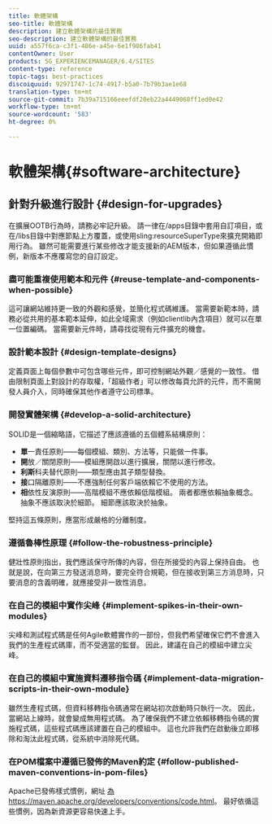 ```yaml
---
title: 軟體架構
seo-title: 軟體架構
description: 建立軟體架構的最佳實務
seo-description: 建立軟體架構的最佳實務
uuid: a557f6ca-c3f1-486e-a45e-6e1f986fab41
contentOwner: User
products: SG_EXPERIENCEMANAGER/6.4/SITES
content-type: reference
topic-tags: best-practices
discoiquuid: 92971747-1c74-4917-b5a0-7b79b3ae1e68
translation-type: tm+mt
source-git-commit: 7b39a715166eeefdf20eb22a4449068ff1ed0e42
workflow-type: tm+mt
source-wordcount: '583'
ht-degree: 0%

---
```



# 軟體架構{#software-architecture}

## 針對升級進行設計 {#design-for-upgrades}

在擴展OOTB行為時，請務必牢記升級。 請一律在/apps目錄中套用自訂項目，或在/libs目錄中對應節點上方覆蓋，或使用sling:resourceSuperType來擴充開箱即用行為。 雖然可能需要進行某些修改才能支援新的AEM版本，但如果遵循此慣例，新版本不應覆寫您的自訂設定。

### 盡可能重複使用範本和元件 {#reuse-template-and-components-when-possible}

這可讓網站維持更一致的外觀和感覺，並簡化程式碼維護。 當需要新範本時，請務必從共用的基本範本延伸，如此全域需求（例如clientlib內含項目）就可以在單一位置編碼。 當需要新元件時，請尋找從現有元件擴充的機會。

### 設計範本設計 {#design-template-designs}

定義頁面上每個參數中可包含哪些元件，即可控制網站外觀／感覺的一致性。 借由限制頁面上對設計的存取權，「超級作者」可以修改每頁允許的元件，而不需開發人員介入，同時確保其他作者遵守公司標準。

### 開發實體架構 {#develop-a-solid-architecture}

SOLID是一個縮略語，它描述了應該遵循的五個體系結構原則：

* **單**&#x200B;一責任原則——每個模組、類別、方法等，只能做一件事。
* **開**&#x200B;放／關閉原則——模組應開啟以進行擴展，關閉以進行修改。
* **利斯**&#x200B;科夫替代原則——類型應由其子類型替換。
* **接**&#x200B;口隔離原則——不應強制任何客戶端依賴它不使用的方法。
* **相**&#x200B;依性反演原則——高階模組不應依賴低階模組。 兩者都應依賴抽象概念。 抽象不應該取決於細節。 細節應該取決於抽象。

堅持這五條原則，應當形成嚴格的分離制度。

### 遵循魯棒性原理 {#follow-the-robustness-principle}

健壯性原則指出，我們應該保守所傳的內容，但在所接受的內容上保持自由。 也就是說，在向第三方發送消息時，要完全符合規範，但在接收到第三方消息時，只要消息的含義明確，就應接受非一致性消息。

### 在自己的模組中實作尖峰 {#implement-spikes-in-their-own-modules}

尖峰和測試程式碼是任何Agile軟體實作的一部份，但我們希望確保它們不會進入我們的生產程式碼庫，而不受適當的監督。 因此，建議在自己的模組中建立尖峰。

### 在自己的模組中實施資料遷移指令碼 {#implement-data-migration-scripts-in-their-own-module}

雖然生產程式碼，但資料移轉指令碼通常在網站初次啟動時只執行一次。 因此，當網站上線時，就會變成無用程式碼。 為了確保我們不建立依賴移轉指令碼的實施程式碼，這些程式碼應該建置在自己的模組中。 這也允許我們在啟動後立即移除和淘汰此程式碼，從系統中消除死代碼。

### 在POM檔案中遵循已發佈的Maven約定 {#follow-published-maven-conventions-in-pom-files}

Apache已發佈樣式慣例，網址 [為https://maven.apache.org/developers/conventions/code.html](https://maven.apache.org/developers/conventions/code.html)。 最好依循這些慣例，因為新資源更容易快速上手。
